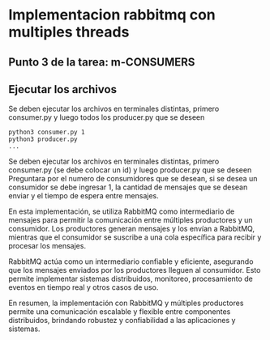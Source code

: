 # Implementacion rabbitmq con multiples threads

## Punto 3 de la tarea: m-CONSUMERS

## Ejecutar los archivos

Se deben ejecutar los archivos en terminales distintas, primero consumer.py y luego todos los producer.py que se deseen

```
python3 consumer.py 1
python3 producer.py
...
```
Se deben ejecutar los archivos en terminales distintas, primero consumer.py (se debe colocar un id) y luego producer.py que se deseen
Preguntara por el numero de consumidores que se desean, si se desea un consumidor se debe ingresar 1, la cantidad
de mensajes que se desean enviar y el tiempo de espera entre mensajes.

En esta implementación, se utiliza RabbitMQ como intermediario de mensajes para permitir la comunicación entre múltiples productores y un consumidor. Los productores generan mensajes y los envían a RabbitMQ, mientras que el consumidor se suscribe a una cola específica para recibir y procesar los mensajes.

RabbitMQ actúa como un intermediario confiable y eficiente, asegurando que los mensajes enviados por los productores lleguen al consumidor. Esto permite implementar sistemas distribuidos, monitoreo, procesamiento de eventos en tiempo real y otros casos de uso.

En resumen, la implementación con RabbitMQ y múltiples productores permite una comunicación escalable y flexible entre componentes distribuidos, brindando robustez y confiabilidad a las aplicaciones y sistemas.
